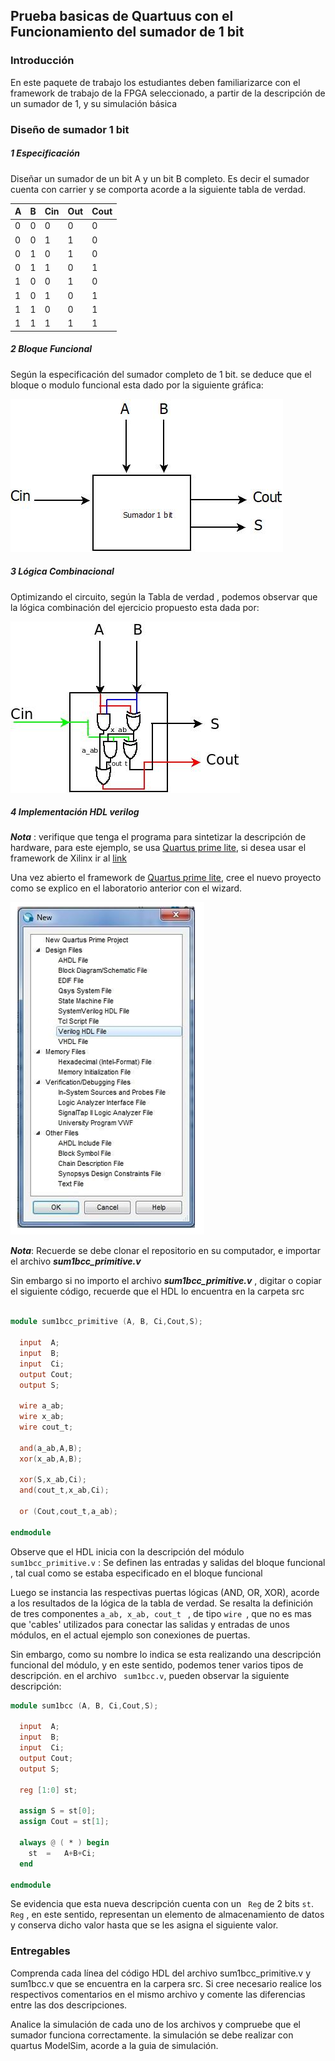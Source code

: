 ## Prueba basicas de Quartuus con el Funcionamiento del sumador de 1 bit

### Introducción

En este paquete de trabajo los estudiantes deben familiarizarce con el framework de trabajo de la FPGA seleccionado, a partir de la descripción de un sumador de 1, y su simulación básica 

### Diseño de sumador 1 bit 

##### 1 Especificación
Diseñar un sumador de un bit A y un bit B completo. Es decir el sumador cuenta con carrier  y se comporta acorde a la siguiente tabla de verdad.

A  | B  | Cin | Out | Cout 
-- | -- | --  | --  |  --
0| 0 | 0 |0 | 0
0| 0 | 1 | 1| 0
0| 1 | 0 | 1| 0
0| 1 | 1 | 0| 1
1| 0 | 0 | 1| 0
1| 0 | 1 | 0| 1
1| 1 | 0 | 0| 1
1| 1 | 1 | 1| 1

##### 2 Bloque Funcional

Según la especificación del sumador completo de 1 bit. se deduce que el bloque o modulo funcional esta dado por la siguiente gráfica: 

![Sumador 1bit](https://github.com/Fabeltranm/SPARTAN6-ATMEGA-MAX5864/blob/master/lab/lab01-sumador1b/doc/bloqSum1b.jpg)

##### 3 Lógica Combinacional 

Optimizando el circuito, según la Tabla de verdad , podemos observar que la lógica combinación del ejercicio propuesto esta dada por:

![Sumador 1bit](https://github.com/Fabeltranm/SPARTAN6-ATMEGA-MAX5864/blob/master/lab/lab01-sumador1b/doc/sum1bPuertas.jpg)
 
##### 4 Implementación HDL verilog

   ***Nota*** : verifique que tenga el programa para sintetizar la descripción de hardware, para este ejemplo, se usa [Quartus prime lite](https://github.com/ELINGAP-7545/lab00#configuraci%C3%B3n-b%C3%A1sica-para-un-nuevo-proyecto-en-quartus-prime-lite), si desea usar el framework de Xilinx  ir al  [link](https://github.com/Fabeltranm/SPARTAN6-ATMEGA-MAX5864/wiki/Introducci%C3%B3n)
 

Una vez abierto el  framework  de [Quartus prime lite](https://github.com/ELINGAP-7545/lab00#configuraci%C3%B3n-b%C3%A1sica-para-un-nuevo-proyecto-en-quartus-prime-lite), cree el nuevo proyecto como se explico en el laboratorio anterior con el wizard.

![proyectWizard](./figs/f5.png) 

***Nota***: Recuerde se debe clonar el repositorio en su computador, e importar el archivo ***sum1bcc_primitive.v***

Sin embargo si no importo el archivo ***sum1bcc_primitive.v*** , digitar o copiar el siguiente código, recuerde que el HDL lo encuentra en la carpeta src





```verilog

module sum1bcc_primitive (A, B, Ci,Cout,S);

  input  A;
  input  B;
  input  Ci;
  output Cout;
  output S;

  wire a_ab;
  wire x_ab;
  wire cout_t;

  and(a_ab,A,B);
  xor(x_ab,A,B);

  xor(S,x_ab,Ci);
  and(cout_t,x_ab,Ci);

  or (Cout,cout_t,a_ab);

endmodule
```
Observe que el HDL inicia con la descripción del módulo ``` sum1bcc_primitive.v``` : Se definen las  entradas  y salidas del bloque funcional , tal cual  como se estaba especificado en el bloque funcional

Luego se instancia las respectivas puertas lógicas (AND, OR, XOR), acorde a los resultados de la lógica de la tabla de verdad. Se resalta la definición de tres componentes ```a_ab, x_ab, cout_t ``` , de tipo ```wire ```, que no es  mas que 'cables' utilizados para conectar las salidas y entradas de unos módulos, en el actual ejemplo son conexiones de puertas. 

Sin embargo,  como su nombre lo indica se esta realizando una descripción funcional del módulo, y en este sentido, podemos tener varios  tipos de descripción. en el archivo ``` sum1bcc.v```, pueden observar la siguiente descripción:

```verilog
module sum1bcc (A, B, Ci,Cout,S);

  input  A;
  input  B;
  input  Ci;
  output Cout;
  output S;

  reg [1:0] st;

  assign S = st[0];
  assign Cout = st[1];

  always @ ( * ) begin
    st  =   A+B+Ci;
  end
  
endmodule
```

Se evidencia que esta nueva descripción cuenta con un  ```  Reg ```  de 2 bits ``` st ```. ``` Reg ``` , en este sentido, representan un elemento de almacenamiento de datos y conserva dicho valor hasta que se les asigna el siguiente valor.

### Entregables 

Comprenda cada línea del código HDL del archivo sum1bcc_primitive.v y sum1bcc.v que se encuentra en la carpera src. Si cree necesario realice los respectivos comentarios en el mismo archivo y comente las diferencias entre las dos descripciones.

Analice la simulación de cada uno de los archivos y compruebe que el sumador funciona correctamente. la simulación se debe realizar con  quartus ModelSim, acorde a la guia de simulación.




